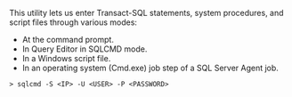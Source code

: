 This utility lets us enter Transact-SQL statements, system procedures, and script files through various modes:
- At the command prompt.
- In Query Editor in SQLCMD mode.
- In a Windows script file.
- In an operating system (Cmd.exe) job step of a SQL Server Agent job.

```cmd-session
> sqlcmd -S <IP> -U <USER> -P <PASSWORD>
```